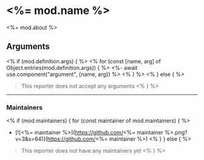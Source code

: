 # <%= mod.name %>

<%= mod.about %>

## Arguments

<% if (mod.definition.args) { %>
<% for (const [name, arg] of Object.entries(mod.definition.args)) { %>
<%- await use.component("argument", {name, arg}) %>
<% } %>
<% } else { %>
> This reporter does not accept any arguments
<% } %>

___

### Maintainers

<% if (mod.maintainers) { for (const maintainer of mod.maintainers) { %>
* [![<%= maintainer %>](https://github.com/<%= maintainer %>.png?v=3&s=64)](https://github.com/<%= maintainer %>)
<% } } else { %>
> This reporter does not have any maintainers yet
<% } %>